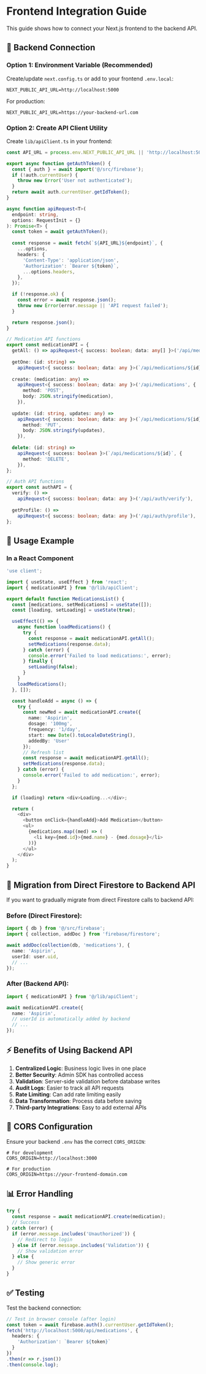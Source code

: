 # Frontend Integration Guide

This guide shows how to connect your Next.js frontend to the backend API.

## 🔗 Backend Connection

### Option 1: Environment Variable (Recommended)

Create/update `next.config.ts` or add to your frontend `.env.local`:

```env
NEXT_PUBLIC_API_URL=http://localhost:5000
```

For production:
```env
NEXT_PUBLIC_API_URL=https://your-backend-url.com
```

### Option 2: Create API Client Utility

Create `lib/apiClient.ts` in your frontend:

```typescript
const API_URL = process.env.NEXT_PUBLIC_API_URL || 'http://localhost:5000';

export async function getAuthToken() {
  const { auth } = await import('@/src/firebase');
  if (!auth.currentUser) {
    throw new Error('User not authenticated');
  }
  return await auth.currentUser.getIdToken();
}

async function apiRequest<T>(
  endpoint: string,
  options: RequestInit = {}
): Promise<T> {
  const token = await getAuthToken();
  
  const response = await fetch(`${API_URL}${endpoint}`, {
    ...options,
    headers: {
      'Content-Type': 'application/json',
      'Authorization': `Bearer ${token}`,
      ...options.headers,
    },
  });

  if (!response.ok) {
    const error = await response.json();
    throw new Error(error.message || 'API request failed');
  }

  return response.json();
}

// Medication API functions
export const medicationAPI = {
  getAll: () => apiRequest<{ success: boolean; data: any[] }>('/api/medications'),
  
  getOne: (id: string) => 
    apiRequest<{ success: boolean; data: any }>(`/api/medications/${id}`),
  
  create: (medication: any) =>
    apiRequest<{ success: boolean; data: any }>('/api/medications', {
      method: 'POST',
      body: JSON.stringify(medication),
    }),
  
  update: (id: string, updates: any) =>
    apiRequest<{ success: boolean; data: any }>(`/api/medications/${id}`, {
      method: 'PUT',
      body: JSON.stringify(updates),
    }),
  
  delete: (id: string) =>
    apiRequest<{ success: boolean }>(`/api/medications/${id}`, {
      method: 'DELETE',
    }),
};

// Auth API functions
export const authAPI = {
  verify: () => 
    apiRequest<{ success: boolean; data: any }>('/api/auth/verify'),
  
  getProfile: () =>
    apiRequest<{ success: boolean; data: any }>('/api/auth/profile'),
};
```

## 📝 Usage Example

### In a React Component

```typescript
'use client';

import { useState, useEffect } from 'react';
import { medicationAPI } from '@/lib/apiClient';

export default function MedicationsList() {
  const [medications, setMedications] = useState([]);
  const [loading, setLoading] = useState(true);

  useEffect(() => {
    async function loadMedications() {
      try {
        const response = await medicationAPI.getAll();
        setMedications(response.data);
      } catch (error) {
        console.error('Failed to load medications:', error);
      } finally {
        setLoading(false);
      }
    }
    loadMedications();
  }, []);

  const handleAdd = async () => {
    try {
      const newMed = await medicationAPI.create({
        name: 'Aspirin',
        dosage: '100mg',
        frequency: '1/day',
        start: new Date().toLocaleDateString(),
        addedBy: 'User'
      });
      // Refresh list
      const response = await medicationAPI.getAll();
      setMedications(response.data);
    } catch (error) {
      console.error('Failed to add medication:', error);
    }
  };

  if (loading) return <div>Loading...</div>;

  return (
    <div>
      <button onClick={handleAdd}>Add Medication</button>
      <ul>
        {medications.map((med) => (
          <li key={med.id}>{med.name} - {med.dosage}</li>
        ))}
      </ul>
    </div>
  );
}
```

## 🔄 Migration from Direct Firestore to Backend API

If you want to gradually migrate from direct Firestore calls to backend API:

### Before (Direct Firestore):
```typescript
import { db } from '@/src/firebase';
import { collection, addDoc } from 'firebase/firestore';

await addDoc(collection(db, 'medications'), {
  name: 'Aspirin',
  userId: user.uid,
  // ...
});
```

### After (Backend API):
```typescript
import { medicationAPI } from '@/lib/apiClient';

await medicationAPI.create({
  name: 'Aspirin',
  // userId is automatically added by backend
  // ...
});
```

## ⚡ Benefits of Using Backend API

1. **Centralized Logic**: Business logic lives in one place
2. **Better Security**: Admin SDK has controlled access
3. **Validation**: Server-side validation before database writes
4. **Audit Logs**: Easier to track all API requests
5. **Rate Limiting**: Can add rate limiting easily
6. **Data Transformation**: Process data before saving
7. **Third-party Integrations**: Easy to add external APIs

## 🚨 CORS Configuration

Ensure your backend `.env` has the correct `CORS_ORIGIN`:

```env
# For development
CORS_ORIGIN=http://localhost:3000

# For production
CORS_ORIGIN=https://your-frontend-domain.com
```

## 📊 Error Handling

```typescript
try {
  const response = await medicationAPI.create(medication);
  // Success
} catch (error) {
  if (error.message.includes('Unauthorized')) {
    // Redirect to login
  } else if (error.message.includes('Validation')) {
    // Show validation error
  } else {
    // Show generic error
  }
}
```

## ✅ Testing

Test the backend connection:

```typescript
// Test in browser console (after login)
const token = await firebase.auth().currentUser.getIdToken();
fetch('http://localhost:5000/api/medications', {
  headers: {
    'Authorization': `Bearer ${token}`
  }
})
.then(r => r.json())
.then(console.log);
```

